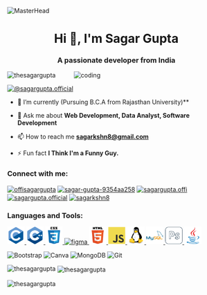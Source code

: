 ![MasterHead](https://user-images.githubusercontent.com/74038190/213910845-af37a709-8995-40d6-be59-724526e3c3d7.gif)
<h1 align="center">Hi 👋, I'm Sagar Gupta</h1>
<h3 align="center">A passionate developer from India</h3>
<image align="right" alt="coding" width=350 src="https://i.pinimg.com/originals/f1/e7/34/f1e734f9cade86fe737a9aa404ad5677.gif">

<p align="left"> <img src="https://komarev.com/ghpvc/?username=thesagargupta&label=Profile%20views&color=0e75b6&style=flat" alt="thesagargupta" /> </p>

<p align="left"> <a href="https://instagram.com/sagargupta.official" target="blank"><img src="https://img.shields.io/twitter/follow/SagarGupta?logo=twitter&style=for-the-badge" alt="@sagargupta.official" /></a> </p>

- 🌱 I’m currently (Pursuing B.C.A from Rajasthan University)**

- 💬 Ask me about **Web Development, Data Analyst, Software Development**

- 📫 How to reach me **sagarkshn8@gmail.com**

- ⚡ Fun fact **I Think I'm a Funny Guy.**

<h3 align="left">Connect with me:</h3>
<p align="left">
<a href="https://twitter.com/offisagargupta" target="blank"><img align="center" src="https://raw.githubusercontent.com/rahuldkjain/github-profile-readme-generator/master/src/images/icons/Social/twitter.svg" alt="offisagargupta" height="30" width="40" /></a>
<a href="https://www.linkedin.com/in/sagar-gupta-1b107a315" target="blank"><img align="center" src="https://raw.githubusercontent.com/rahuldkjain/github-profile-readme-generator/master/src/images/icons/Social/linked-in-alt.svg" alt="sagar-gupta-9354aa258" height="30" width="40" /></a>
<a href="https://fb.com/sagargupta.offi" target="blank"><img align="center" src="https://raw.githubusercontent.com/rahuldkjain/github-profile-readme-generator/master/src/images/icons/Social/facebook.svg" alt="sagargupta.offi" height="30" width="40" /></a>
<a href="https://instagram.com/sagargupta.official" target="blank"><img align="center" src="https://raw.githubusercontent.com/rahuldkjain/github-profile-readme-generator/master/src/images/icons/Social/instagram.svg" alt="sagargupta.official" height="30" width="40" /></a>
<a href="https://www.hackerrank.com/sagarkshn8" target="blank"><img align="center" src="https://raw.githubusercontent.com/rahuldkjain/github-profile-readme-generator/master/src/images/icons/Social/hackerrank.svg" alt="sagarkshn8" height="30" width="40" /></a>
</p>

<h3 align="left">Languages and Tools:</h3>
<p align="left"> <a href="https://www.cprogramming.com/" target="_blank" rel="noreferrer"> <img src="https://raw.githubusercontent.com/devicons/devicon/master/icons/c/c-original.svg" alt="c" width="40" height="40"/> </a> <a href="https://www.w3schools.com/cpp/" target="_blank" rel="noreferrer"> <img src="https://raw.githubusercontent.com/devicons/devicon/master/icons/cplusplus/cplusplus-original.svg" alt="cplusplus" width="40" height="40"/> </a> <a href="https://www.w3schools.com/css/" target="_blank" rel="noreferrer"> <img src="https://raw.githubusercontent.com/devicons/devicon/master/icons/css3/css3-original-wordmark.svg" alt="css3" width="40" height="40"/> </a> <a href="https://www.figma.com/" target="_blank" rel="noreferrer"> <img src="https://www.vectorlogo.zone/logos/figma/figma-icon.svg" alt="figma" width="40" height="40"/> </a> <a href="https://www.w3.org/html/" target="_blank" rel="noreferrer"> <img src="https://raw.githubusercontent.com/devicons/devicon/master/icons/html5/html5-original-wordmark.svg" alt="html5" width="40" height="40"/> </a> <a href="https://developer.mozilla.org/en-US/docs/Web/JavaScript" target="_blank" rel="noreferrer"> <img src="https://raw.githubusercontent.com/devicons/devicon/master/icons/javascript/javascript-original.svg" alt="javascript" width="40" height="40"/> </a> <a href="https://www.linux.org/" target="_blank" rel="noreferrer"> <img src="https://raw.githubusercontent.com/devicons/devicon/master/icons/linux/linux-original.svg" alt="linux" width="40" height="40"/> </a> <a href="https://www.mysql.com/" target="_blank" rel="noreferrer"> <img src="https://raw.githubusercontent.com/devicons/devicon/master/icons/mysql/mysql-original-wordmark.svg" alt="mysql" width="40" height="40"/> </a> <a href="https://www.photoshop.com/en" target="_blank" rel="noreferrer"> <img src="https://raw.githubusercontent.com/devicons/devicon/master/icons/photoshop/photoshop-line.svg" alt="photoshop" width="40" height="40"/>
<a href="https://www.java.com" target="_blank" rel="noreferrer"> <img src="https://raw.githubusercontent.com/devicons/devicon/master/icons/java/java-original.svg" alt="java" width="40" height="40"/> </a> 

</a>



![Bootstrap](https://img.shields.io/badge/bootstrap-%238511FA.svg?style=for-the-badge&logo=bootstrap&logoColor=white)
![Canva](https://img.shields.io/badge/Canva-%2300C4CC.svg?style=for-the-badge&logo=Canva&logoColor=white)
![MongoDB](https://img.shields.io/badge/MongoDB-%234ea94b.svg?style=for-the-badge&logo=mongodb&logoColor=white)
![Git](https://img.shields.io/badge/git-%23F05033.svg?style=for-the-badge&logo=git&logoColor=white)
</p>

<p><img align="left" src="https://github-readme-stats.vercel.app/api/top-langs?username=thesagargupta&show_icons=true&locale=en&layout=compact" alt="thesagargupta" /></p>

<p>&nbsp;<img align="center" src="https://github-readme-stats.vercel.app/api?username=thesagargupta&show_icons=true&locale=en" alt="thesagargupta" /></p>

<p><img align="center" src="https://github-readme-streak-stats.herokuapp.com/?user=thesagargupta&" alt="thesagargupta" /></p>
